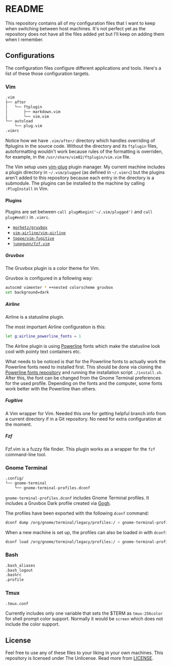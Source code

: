 # README

This repository contains all of my configuration files that I want to keep
when switching between host machines. It's not perfect yet as the repository
does not have all the files added yet but I'll keep on adding them when I
remember.

## Configurations

The configuration files configure different applications and tools. Here's a
list of these those configuration targets.

### Vim

```bash
.vim
├── after
│   └── ftplugin
│       ├── markdown.vim
│       └── vim.vim
└── autoload
    └── plug.vim
.vimrc
```

Notice how we have `.vim/after/` directory which handles overriding of
ftplugins in the source code. Without the directory and its `ftplugin` files,
autoformatting wouldn't work because rules of the formatting is overriden, for
example, in the `/usr/share/vim82/ftplugin/vim.vim` file.

The Vim setup uses [vim-plug](https://github.com/junegunn/vim-plug) plugin
manager. My current machine includes a plugin directory in `~/.vim/plugged`
(as defined in `~/.vimrc`) but the plugins aren't added to this repository
because each entry in the directory is a submodule. The plugins can be
installed to the machine by calling `:PlugInstall` in Vim. 

#### Plugins

Plugins are set between `call plug#begin('~/.vim/plugged')` and `call
plug#end()` in  `.vimrc`.
 
- [`morhetz/gruvbox`](https://github.com/morhetz/gruvbox)
- [`vim-airline/vim-airline`](https://github.com/vim-airline/vim-airline)
- [`tpope/vim-fugitive`](https://github.com/tpope/vim-fugitive)
- [`junegunn/fzf.vim`](junegunn/fzf.vim)

##### Gruvbox

The Gruvbox plugin is a color theme for Vim.

Gruvbox is configured in a following way:

```bash
autocmd vimenter * ++nested colorscheme gruvbox
set background=dark
``` 

##### Airline

Airline is a statusline plugin.

The most important Airline configuration is this:

```bash
let g:airline_powerline_fonts = 1
```

The Airline plugin is using
[Powerline](https://github.com/powerline/powerline) fonts which make the
statusline look cool with pointy text containers etc.

What needs to be noticed is that for the Powerline fonts to actually work the
Powerline fonts need to installed first. This should be done via cloning the
[Powerline fonts repository](https://github.com/powerline/fonts) and running
the installation script `./install.sh`. After this, the font can be changed
from the Gnome Terminal preferences for the used profile. Depending on the
fonts and the computer, some fonts work better with the Powerline than others.

##### Fugitive

A Vim wrapper for Vim. Needed this one for getting helpful branch info from a
current directory if in a Git repository. No need for extra configuration at
the moment.

##### Fzf

Fzf.vim is a fuzzy file finder. This plugin works as a wrapper for the `fzf`
command-line tool.

### Gnome Terminal

```bash
.config/
└── gnome-terminal
    └── gnome-terminal-profiles.dconf
```

`gnome-terminal-profiles.dconf` includes Gnome Terminal profiles. It includes
a Gruvbox Dark profile created via [Gogh](https://github.com/Gogh-Co/Gogh).

The profiles have been exported with the following `dconf` command:

```bash
dconf dump /org/gnome/terminal/legacy/profiles:/ > gnome-terminal-profiles.dconf
```

When a new machine is set up, the profiles can also be loaded in with `dconf`:

```bash
dconf load /org/gnome/terminal/legacy/profiles:/ < gnome-terminal-profiles.dconf
```

### Bash

```bash
.bash_aliases
.bash_logout
.bashrc
.profile
``` 

### Tmux

```bash
.tmux.conf
```

Currently includes only one variable that sets the $TERM as `tmux-256color` for
shell prompt color support. Normally it would be `screen` which does not include
the color support.

## License

Feel free to use any of these files to your liking in your own machines. This
repository is licensed under The Unlicense. Read more from
[LICENSE](https://github.com/paatre/dotfiles/blob/main/LICENSE).

